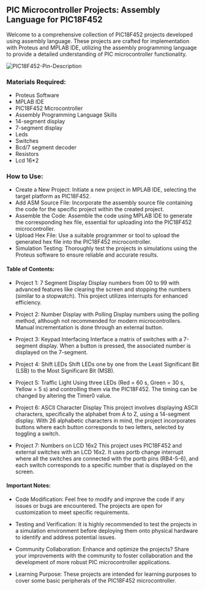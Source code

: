 ## PIC Microcontroller Projects: Assembly Language for PIC18F452
Welcome to a comprehensive collection of PIC18F452 projects developed using assembly language. These projects are crafted for implementation with Proteus and MPLAB IDE, utilizing the assembly programming language to provide a detailed understanding of PIC microcontroller functionality.


![PIC18F452-Pin-Description](https://github.com/LatifEmbedded/Pic18f452/assets/155848361/4544c5d6-0aa8-4b1f-9d60-32abe94740c9)


### Materials Required:
- Proteus Software
- MPLAB IDE
- PIC18F452 Microcontroller
- Assembly Programming Language Skills
- 14-segment display
- 7-segment display
- Leds
- Switches
- Bcd/7 segment decoder
- Resistors
- Lcd 16*2

### How to Use:
- Create a New Project:
Initiate a new project in MPLAB IDE, selecting the target platform as PIC18F452.
- Add ASM Source File:
Incorporate the assembly source file containing the code for the specific project within the created project.
- Assemble the Code:
Assemble the code using MPLAB IDE to generate the corresponding hex file, essential for uploading into the PIC18F452 microcontroller.
- Upload Hex File:
Use a suitable programmer or tool to upload the generated hex file into the PIC18F452 microcontroller.
- Simulation Testing:
Thoroughly test the projects in simulations using the Proteus software to ensure reliable and accurate results.
#### Table of Contents:
- Project 1: 7 Segment Display
Display numbers from 00 to 99 with advanced features like clearing the screen and stopping the numbers (similar to a stopwatch). This project utilizes interrupts for enhanced efficiency.

- Project 2: Number Display with Polling
Display numbers using the polling method, although not recommended for modern microcontrollers. Manual incrementation is done through an external button.

- Project 3: Keypad Interfacing
Interface a matrix of switches with a 7-segment display. When a button is pressed, the associated number is displayed on the 7-segment.

- Project 4: Shift LEDs
Shift LEDs one by one from the Least Significant Bit (LSB) to the Most Significant Bit (MSB).

- Project 5: Traffic Light
Using three LEDs (Red = 60 s, Green = 30 s, Yellow = 5 s) and controlling them via the PIC18F452. The timing can be changed by altering the Timer0 value.

- Project 6: ASCII Character Display
This project involves displaying ASCII characters, specifically the alphabet from A to Z, using a 14-segment display. With 26 alphabetic characters in mind, the project incorporates buttons where each button corresponds to two letters, selected by toggling a switch.

- Project 7: Numbers on LCD 16x2
This project uses PIC18F452 and external switches with an LCD 16x2. It uses portb change interrupt where all the switches are connected with the portb pins (RB4-5-6), and each switch corresponds to a specific number that is displayed on the screen.

#### Important Notes:
- Code Modification:
Feel free to modify and improve the code if any issues or bugs are encountered. The projects are open for customization to meet specific requirements.

- Testing and Verification:
It is highly recommended to test the projects in a simulation environment before deploying them onto physical hardware to identify and address potential issues.

- Community Collaboration:
Enhance and optimize the projects? Share your improvements with the community to foster collaboration and the development of more robust PIC microcontroller applications.

- Learning Purpose:
These projects are intended for learning purposes to cover some basic peripherals of the PIC18F452 microcontroller.
